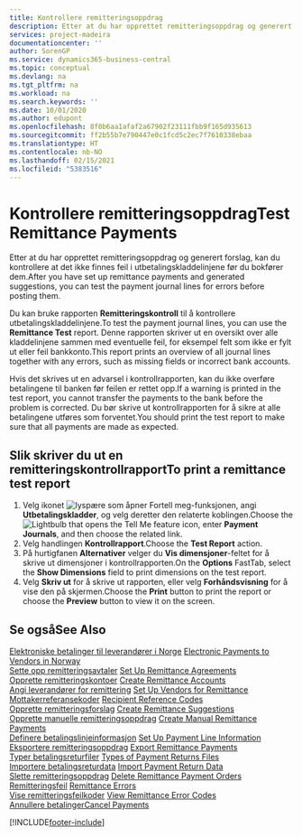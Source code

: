 ```yaml
---
title: Kontrollere remitteringsoppdrag
description: Etter at du har opprettet remitteringsoppdrag og generert forslag, kan du kontrollere at det ikke finnes feil i utbetalingskladdelinjene før du bokfører dem.
services: project-madeira
documentationcenter: ''
author: SorenGP
ms.service: dynamics365-business-central
ms.topic: conceptual
ms.devlang: na
ms.tgt_pltfrm: na
ms.workload: na
ms.search.keywords: ''
ms.date: 10/01/2020
ms.author: edupont
ms.openlocfilehash: 8f0b6aa1afaf2a67902f23111fbb9f165d935613
ms.sourcegitcommit: ff2b55b7e790447e0c1fcd5c2ec7f7610338ebaa
ms.translationtype: HT
ms.contentlocale: nb-NO
ms.lasthandoff: 02/15/2021
ms.locfileid: "5383516"
---
```

# <a name="test-remittance-payments"></a><span data-ttu-id="d6a2c-103">Kontrollere remitteringsoppdrag</span><span class="sxs-lookup"><span data-stu-id="d6a2c-103">Test Remittance Payments</span></span>
<span data-ttu-id="d6a2c-104">Etter at du har opprettet remitteringsoppdrag og generert forslag, kan du kontrollere at det ikke finnes feil i utbetalingskladdelinjene før du bokfører dem.</span><span class="sxs-lookup"><span data-stu-id="d6a2c-104">After you have set up remittance payments and generated suggestions, you can test the payment journal lines for errors before posting them.</span></span>  

<span data-ttu-id="d6a2c-105">Du kan bruke rapporten **Remitteringskontroll** til å kontrollere utbetalingskladdelinjene.</span><span class="sxs-lookup"><span data-stu-id="d6a2c-105">To test the payment journal lines, you can use the **Remittance Test** report.</span></span> <span data-ttu-id="d6a2c-106">Denne rapporten skriver ut en oversikt over alle kladdelinjene sammen med eventuelle feil, for eksempel felt som ikke er fylt ut eller feil bankkonto.</span><span class="sxs-lookup"><span data-stu-id="d6a2c-106">This report prints an overview of all journal lines together with any errors, such as missing fields or incorrect bank accounts.</span></span>  

<span data-ttu-id="d6a2c-107">Hvis det skrives ut en advarsel i kontrollrapporten, kan du ikke overføre betalingene til banken før feilen er rettet opp.</span><span class="sxs-lookup"><span data-stu-id="d6a2c-107">If a warning is printed in the test report, you cannot transfer the payments to the bank before the problem is corrected.</span></span> <span data-ttu-id="d6a2c-108">Du bør skrive ut kontrollrapporten for å sikre at alle betalingene utføres som forventet.</span><span class="sxs-lookup"><span data-stu-id="d6a2c-108">You should print the test report to make sure that all payments are made as expected.</span></span>  

## <a name="to-print-a-remittance-test-report"></a><span data-ttu-id="d6a2c-109">Slik skriver du ut en remitteringskontrollrapport</span><span class="sxs-lookup"><span data-stu-id="d6a2c-109">To print a remittance test report</span></span>  

1.  <span data-ttu-id="d6a2c-110">Velg ikonet ![lyspære som åpner Fortell meg-funksjonen](../../media/ui-search/search_small.png "Fortell hva du vil gjøre"), angi **Utbetalingskladder**, og velg deretter den relaterte koblingen.</span><span class="sxs-lookup"><span data-stu-id="d6a2c-110">Choose the ![Lightbulb that opens the Tell Me feature](../../media/ui-search/search_small.png "Tell me what you want to do") icon, enter **Payment Journals**, and then choose the related link.</span></span>  
2.  <span data-ttu-id="d6a2c-111">Velg handlingen **Kontrollrapport**.</span><span class="sxs-lookup"><span data-stu-id="d6a2c-111">Choose the **Test Report** action.</span></span>  
3.  <span data-ttu-id="d6a2c-112">På hurtigfanen **Alternativer** velger du **Vis dimensjoner**-feltet for å skrive ut dimensjoner i kontrollrapporten.</span><span class="sxs-lookup"><span data-stu-id="d6a2c-112">On the **Options** FastTab, select the **Show Dimensions** field to print dimensions on the test report.</span></span>  
4.  <span data-ttu-id="d6a2c-113">Velg **Skriv ut** for å skrive ut rapporten, eller velg **Forhåndsvisning** for å vise den på skjermen.</span><span class="sxs-lookup"><span data-stu-id="d6a2c-113">Choose the **Print** button to print the report or choose the **Preview** button to view it on the screen.</span></span>  

## <a name="see-also"></a><span data-ttu-id="d6a2c-114">Se også</span><span class="sxs-lookup"><span data-stu-id="d6a2c-114">See Also</span></span>  
 <span data-ttu-id="d6a2c-115">[Elektroniske betalinger til leverandører i Norge](electronic-payments-to-vendors-in-norway.md) </span><span class="sxs-lookup"><span data-stu-id="d6a2c-115">[Electronic Payments to Vendors in Norway](electronic-payments-to-vendors-in-norway.md) </span></span>  
 <span data-ttu-id="d6a2c-116">[Sette opp remitteringsavtaler](how-to-set-up-remittance-agreements.md) </span><span class="sxs-lookup"><span data-stu-id="d6a2c-116">[Set Up Remittance Agreements](how-to-set-up-remittance-agreements.md) </span></span>  
 <span data-ttu-id="d6a2c-117">[Opprette remitteringskontoer](how-to-create-remittance-accounts.md) </span><span class="sxs-lookup"><span data-stu-id="d6a2c-117">[Create Remittance Accounts](how-to-create-remittance-accounts.md) </span></span>  
 <span data-ttu-id="d6a2c-118">[Angi leverandører for remittering](how-to-set-up-vendors-for-remittance.md) </span><span class="sxs-lookup"><span data-stu-id="d6a2c-118">[Set Up Vendors for Remittance](how-to-set-up-vendors-for-remittance.md) </span></span>  
 <span data-ttu-id="d6a2c-119">[Mottakerreferansekoder](recipient-reference-codes.md) </span><span class="sxs-lookup"><span data-stu-id="d6a2c-119">[Recipient Reference Codes](recipient-reference-codes.md) </span></span>  
 <span data-ttu-id="d6a2c-120">[Opprette remitteringsforslag](how-to-create-remittance-suggestions.md) </span><span class="sxs-lookup"><span data-stu-id="d6a2c-120">[Create Remittance Suggestions](how-to-create-remittance-suggestions.md) </span></span>  
 <span data-ttu-id="d6a2c-121">[Opprette manuelle remitteringsoppdrag](how-to-create-manual-remittance-payments.md) </span><span class="sxs-lookup"><span data-stu-id="d6a2c-121">[Create Manual Remittance Payments](how-to-create-manual-remittance-payments.md) </span></span>  
 <span data-ttu-id="d6a2c-122">[Definere betalingslinjeinformasjon](how-to-set-up-payment-line-information.md) </span><span class="sxs-lookup"><span data-stu-id="d6a2c-122">[Set Up Payment Line Information](how-to-set-up-payment-line-information.md) </span></span>  
 <span data-ttu-id="d6a2c-123">[Eksportere remitteringsoppdrag](how-to-export-remittance-payments.md) </span><span class="sxs-lookup"><span data-stu-id="d6a2c-123">[Export Remittance Payments](how-to-export-remittance-payments.md) </span></span>  
 <span data-ttu-id="d6a2c-124">[Typer betalingsreturfiler](types-of-payment-returns-files.md) </span><span class="sxs-lookup"><span data-stu-id="d6a2c-124">[Types of Payment Returns Files](types-of-payment-returns-files.md) </span></span>  
 <span data-ttu-id="d6a2c-125">[Importere betalingsreturdata](how-to-import-payment-return-data.md) </span><span class="sxs-lookup"><span data-stu-id="d6a2c-125">[Import Payment Return Data](how-to-import-payment-return-data.md) </span></span>  
 <span data-ttu-id="d6a2c-126">[Slette remitteringsoppdrag](how-to-delete-remittance-payment-orders.md) </span><span class="sxs-lookup"><span data-stu-id="d6a2c-126">[Delete Remittance Payment Orders](how-to-delete-remittance-payment-orders.md) </span></span>  
 <span data-ttu-id="d6a2c-127">[Remitteringsfeil](remittance-errors.md) </span><span class="sxs-lookup"><span data-stu-id="d6a2c-127">[Remittance Errors](remittance-errors.md) </span></span>  
 <span data-ttu-id="d6a2c-128">[Vise remitteringsfeilkoder](how-to-view-remittance-error-codes.md) </span><span class="sxs-lookup"><span data-stu-id="d6a2c-128">[View Remittance Error Codes](how-to-view-remittance-error-codes.md) </span></span>  
 [<span data-ttu-id="d6a2c-129">Annullere betalinger</span><span class="sxs-lookup"><span data-stu-id="d6a2c-129">Cancel Payments</span></span>](how-to-cancel-payments.md)


[!INCLUDE[footer-include](../../includes/footer-banner.md)]